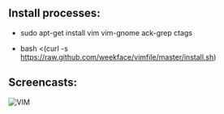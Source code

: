 ## Install processes:

* sudo apt-get install vim vim-gnome ack-grep ctags

* bash <(curl -s https://raw.github.com/weekface/vimfile/master/install.sh)

## Screencasts:

![VIM](https://raw.github.com/weekface/vimfile/master/vim.png)
